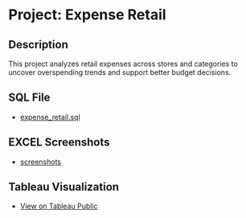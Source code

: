 # Project: Expense Retail

## Description
This project analyzes retail expenses across stores and categories to uncover overspending trends and support better budget decisions.

## SQL File
- [expense_retail.sql](expense_retail.sql)

## EXCEL Screenshots
- [screenshots](https://github.com/aryarezvani79/Data-Analyst-Projects/tree/main/expense_retail/screenshots)

## Tableau Visualization
- [View on Tableau Public](https://public.tableau.com/app/profile/arya.rezvani/viz/expenseretail/Dashboard1)
